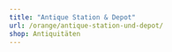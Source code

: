 ```yaml
---
title: "Antique Station & Depot"
url: /orange/antique-station-und-depot/
shop: Antiquitäten
---
```

